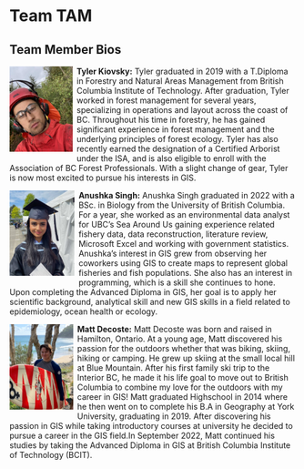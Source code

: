 # Team TAM

## Team Member Bios

<img src="../images/tyler.jpg" style="max-height:150px; margin:0 .5em .25em 0; float: left;" /> **Tyler Kiovsky:** Tyler graduated in 2019 with a T.Diploma in Forestry and Natural Areas Management from British Columbia Institute of Technology. After graduation, Tyler worked in forest management for several years, specializing in operations and layout across the coast of BC. Throughout his time in forestry, he has gained significant experience in forest management and the underlying principles of forest ecology. Tyler has also recently earned the designation of a Certified Arborist under the ISA, and is also eligible to enroll with the Association of BC Forest Professionals. With a slight change of gear, Tyler is now most excited to pursue his interests in GIS.<br style="clear:both;" />

<img src="../images/anushka.jpg" style="max-height:150px; margin:0 .5em .25em 0; float: left;" /> **Anushka Singh:** Anushka Singh graduated in 2022 with a BSc. in Biology from the University of British Columbia. For a year, she worked as an environmental data analyst for UBC’s Sea Around Us gaining experience related fishery data, data reconstruction, literature review, Microsoft Excel and working with government statistics. Anushka’s interest in GIS grew from observing her coworkers using GIS to create maps to represent global fisheries and fish populations. She also has an interest in programming, which is a skill she continues to hone. Upon completing the Advanced Diploma in GIS, her goal is to apply her scientific background, analytical skill and new GIS skills in a field related to epidemiology, ocean health or ecology.<br style="clear:both;" />

<img src="../images/matt.jpg" style="max-height:150px; margin:0 .5em .25em 0; float: left;" /> **Matt Decoste:** Matt Decoste was born and raised in Hamilton, Ontario. At a young age, Matt discovered his passion for the outdoors whether that was biking, skiing, hiking or camping. He grew up skiing at the small local hill at Blue Mountain. After his first family ski trip to the Interior BC, he made it his life goal to move out to British Columbia to combine my love for the outdoors with my career in GIS! Matt graduated Highschool in 2014 where he then went on to complete his B.A in Geography at York University, graduating in 2019. After discovering his passion in GIS while taking introductory courses at university he decided to pursue a career in the GIS field.In September 2022, Matt continued his studies by taking the Advanced Diploma in GIS at British Columbia Institute of Technology (BCIT).<br style="clear:both;" />